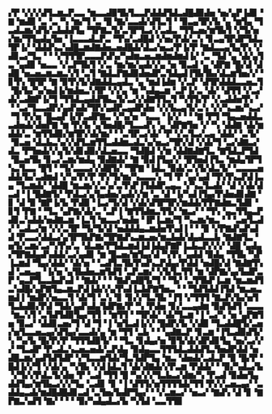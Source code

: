 ▞▛▝▞▞▞▟▜▃▆▃▛▃▃▝▆▃▃▟▉▜▙▜▃▃▛▟▟▟▜▟▃▟█▟▉▟▅▝▅▞▄▛▐▟▊▝▇▝▆▟▉▝▃▝▃▝▚▝▆▞▜▝▃▝█▝▇▞▃▃▟▞▟▜▃▜▝▝▉▃▄▜▛▞▙▝▄▝▆▜▄▝▜▃▟▃▆▞▟▜▞▃▙▟▟▜▄▝▜▛▇▃▜▞▃▜▛▜▃▞▞▃▟▃▝▜▜▃▅▞▆▜▙▜▝▞▜▞▅▞▆▞▜▜▄▟▄▜▅▝▐▃▃▃▟▃▛▃▝▜▚▞▃▟█▟▝▞▅▞▛▟▞▃▚▝▊▃▄▜▛▟▛▜▟▃▜▛▐▞▝▟▟▟▚▃▚▟█▃▆▟▇▟▅▃▅▟█▟▞▟▃▞▅▃▞▛▐▞▛▝▇▟▃▃▄▜▄▜▚▝▞▟▊▃▞▜▃▝▝▝▞▜▜▜▛▃▃▃▛▟▚▞▚▟▆▃▅▃▆▟▆▟▆▟▐▞▝▃▝▜▟▝▄▝▟▞▄▜▃▝▄▟▉▝▅▃▃▝▞▃▛▜▙▜▝▞▃▝▆▞▆▞▄▟▞▞▄▝▅▝▉▃▟▝▄▝▟▛▇▝█▞▟▝▟▟█▝▅▃▅▃▆▃▆▃▚▜▝▃▜▝▇▟▃▛▇▟▉▟▅▟▛▃▜▟▄▟▐▜▙▜▙▞▟▃▆▜▅▞▞▝▊▜▚▝█▜▛▝▇▝▉▜▚▜▞▟▇▟▟▃▄▟▃▝▄▝▆▟▐▟▆▝▞▃▛▝▟▜▛▟▟▟▃▃▅▃▜▝█▞▙▞▚▞▅▟▐▞▆▟▅▃▚▜▛▝▞▞▄▝▆▝▚▟▄▃▆▝▃▛▐▞▃▝▟▞▝▟▜▜▝▞▃▞▟▞▃▟▇▛▐▞▜▝▜▜▟▃▄▟▟▜▙▃▜▞▃▞▞▟▇▜▜▃▜▝▚▜▜▞▛▝▞▃▟▟▅▜▚▝▝▝▃▞▜▃▃▟▛▞▄▟▚▟▞▜▛▞▄▟▛▃▄▟▛▟▅▝▞▞▙▃▄▜▞▃▚▝▞▞▚▃▆▞▚▃▞▝▜▝▛▞▅▝█▃▄▛▐▞▛▃▟▛▇▃▝▞▚▞▅▝▚▃▃▝▐▞▞▝▝▝▇▝▛▜▝▜▄▃▅▟▟▃▃▟▅▟▞▟▅▛▇▝▆▝▛▞▙▝▄▜▅▟█▞▜▃▃▟▚▝▄▝▟▛▇▜▅▝▞▝▚▝▟▟▇▝▟▞▆▟▟▞▃▝▆▜▜▟▉▞▆▜▛▞▟▞▆▞▝▝▃▜▛▃▞▟▞▝▛▝▞▃▜▃▞▃▄▝▟▟▞▝▃▜▞▝▉▃▅▝▟▃▙▃▚▞▞▟▜▃▆▜▜▃▟▟▆▃▟▃▚▞▅▃▞▜▛▞▟▝▞▟▞▜▝▃▞▟▇▃▞▟▃▝▛▜▅▟▞▞▄▜▞▟▊▟▉▞▟▃▅▃▃▝▜▟█▟▝▞▆▝▟▟▇▟▇▜▃▝▇▜▟▃▛▜▟▝█▃▅▜▙▝▊▃▞▃▆▞▆▟▄▝▉▟▇▟▞▝▇▝▉▟▐▜▄▞▞▝█▜▅▟▐▜▃▝▆▟▄▜▛▜▚▃▜▃▃▝█▜▝▝▜▞▃▃▃▞▞▟█▜▞▝▜▛▇▝▐▟▃▝▉▟▞▃▚▜▞▟▃▜▞▝▃▃▃▃▅▟▟▞▙▞▃▟▆▟▝▞▚▞▛▞▛▝▛▞▜▞▆▞▚▃▃▃▚▝▜▝▛▝▄▞▄▟▝▜▚▜▚▃▛▟▐▃▄▝▜▃▆▟▞▝▟▟█▝▆▃▆▞▞▃▚▞▃▜▚▛▐▜▟▟▛▃▄▃▝▞▚▃▜▃▟▞▝▟▝▞▟▞▟▃▟▝▐▝█▟▇▜▞▝▛▟▃▞▄▜▄▟▅▞▄▟▞▞▆▝▃▝▟▝▐▞▚▟▐▜▄▞▛▟▅▟▊▟▇▝▊▝▟▝▉▝▇▛▐▞▙▝▛▟▉▝▐▃▞▜▞▟▝▞▟▞▟▜▛▜▛▞▆▟▟▞▛▛▇▟▆▃▜▟▊▝▊▜▝▛▇▝▝▜▃▝▄▛▇▞▟▞▃▝▃▛▐▝▇▜▜▟▆▃▜▜▞▝▆▃▞▝▝▜▚▝▄▃▜▜▄▃▛▟▊▃▚▟▟▞▅▟▇▃▆▝▐▃▜▝▆▃▃▞▅▟▅▝▐▛▐▃▆▞▜▝▚▃▆▞▆▃▝▝▝▃▅▜▃▟▞▝▃▟▃▞▆▝▞▞▃▜▛▝▜▞▜▞▟▝▅▟▟▟▄▃▆▟▅▜▚▟▐▝▝▝▉▝▞▛▇▟▚▟▚▟▟▝▛▃▃▞▟▟▃▞▄▜▛▜▙▛▇▞▜▛▇▟▚▃▆▃▅▞▆▃▙▟▞▟▄▟▃▃▙▝▇▟▇▜▃▝▅▜▞▃▆▞▃▞▚▜▚▞▃▝▟▃▆▞▛▜▟▃▆▟▐▟▐▟▄▛▇▛▐▃▙▃▛▞▞▞▝▟█▝▄▟▄▞▜▛▇▟▄▟▚▟▟▞▃▞▄▟▊▝▆▝█▃▅▞▆▜▄▞▟▝▚▜▚▝▄▟▟▝▉▟▄▝▜▜▙▝▚▛▐▃▆▟▝▜▄▞▟▟▞▝▟▞▅▝▝▃▟▜▃▜▙▜▚▟▚▃▛▟▄▞▛▟▟▝▅▟█▞▟▝▇▟▇▜▚▟▝▃▅▃▄▝▐▞▅▝▄▜▙▟▅▃▆▜▟▜▝▃▛▃▆▞▝▞▙▜▃▜▜▝▆▝▟▛▇▞▄▞▙▟▛▃▛▝▄▃▛▜▃▃▙▟▚▟▝▝▇▟▞▝▝▝▇▟▚▟█▜▞▜▝▝▜▞▝▃▜▜▙▛▐▃▆▝▆▃▆▟▜▃▚▟█▞▄▛▇▜▄▃▆▃▛▟▐▟▞▞▄▜▚▟▐▃▙▛▇▜▅▃▝▝▝▜▟▜▟▟▐▜▟▝▆▃▅▃▆▟▐▝▆▟▛▞▅▃▃▜▝▟▞▜▝▃▚▝▊▝▊▞▞▜▃▜▙▝▐▜▝▞▜▜▜▝▇▃▛▞▙▞▅▜▜▃▙▟▉▞▛▟▝▜▟▞▄▟▚▟▄▜▟▛▇▞▛▝▚▝▛▟▅▝▊▞▃▃▄▟▆▝▉▟▜▟▜▝▃▃▃▝▆▃▚▜▝▃▜▟▜▟▉▜▄▞▜▜▝▝▆▜▜▝▝▜▛▟▞▝▟▞▜▃▆▝▐▝▃▞▚▝▅▝▄▛▇▜▅▝▉▃▞▝▟▟▊▃▅▞▜▝▟▝▜▝▐▝▅▜▃▟▐▞▞▝█▟▛▞▙▝▞▟▉▝▜▃▟▟█▜▞▃▅▞▅▜▃▃▅▃▄▞▟▜▄▞▃▃▟▞▄▝▆▝▜▜▝▃▙▝▝▝▄▟▇▃▛▝▊▃▆▝▐▜▃▟▉▟▜▞▚▝▚▞▙▝█▞▛▞▛▝▜▜▜▟▉▜▞▝▝▜▃▝▊▟▄▞▅▝▉▜▞▟▞▟▛▟▊▜▄▝▅▞▃▞▞▞▝▜▃▟▛▝▛▃▟▃▚▃▅▃▅▟▞▃▛▟▄▝▉▟▄▃▃▜▜▜▟▃▟▟▟▜▃▜▅▟▛▟▟▝▅▟█▃▆▞▄▟▜▟▜▟▛▝▞▜▃▃▆▜▟▞▜▃▜▟▛▜▄▝▆▃▝▟▅▟▞▃▟▃▛▝▉▝█▞▛▝█▟▐▞▞▜▝▞▟▞▄▝▚▜▙▝▞▟▐▟▃▜▝▟▞▟▇▟▞▞▛▃▆▝▛▟▟▞▝▝▉▞▚▟▃▞▙▝▞▜▞▞▛▟▃▜▞▟▅▝▛▝▃▟▝▜▜▝█▝▚▞▞▞▜▃▙▃▞▟▆▞▚▝▛▃▟▝▉▟▅▜▄▟▟▜▄▞▆▜▙▃▞▞▞▜▄▝▃▟▊▝▊▝▐▝▟▜▜▞▅▜▜▜▜▟▞▜▜▝▛▞▞▃▅▃▄▞▝▃▟▟▄▃▟▞▆▟█▟█▟▊▃▟▝▃▜▅▞▙▟▛▜▄▞▝▝▞▃▆▃▞▝▅▃▞▝▇▟▚▝▟▝▊▝▇▛▇▃▚▟▜▝▇▞▝▝▝▝▉▞▚▟▄▟▃▞▙▝▚▜▟▝▃▃▜▜▉
